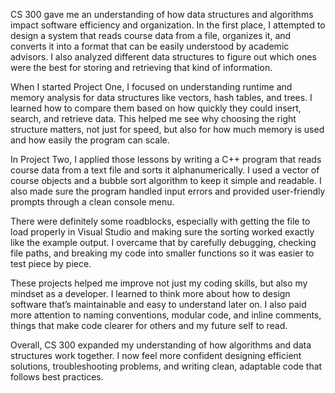   CS 300 gave me an understanding of how data structures and algorithms impact software efficiency and organization. In the first place, I attempted to design a system that reads course data from a file, organizes it, and converts it into a format that can be easily understood by academic advisors. I also analyzed different data structures to figure out which ones were the best for storing and retrieving that kind of information.
  
  When I started Project One, I focused on understanding runtime and memory analysis for data structures like vectors, hash tables, and trees. I learned how to compare them based on how quickly they could insert, search, and retrieve data. This helped me see why choosing the right structure matters, not just for speed, but also for how much memory is used and how easily the program can scale.
  
  In Project Two, I applied those lessons by writing a C++ program that reads course data from a text file and sorts it alphanumerically. I used a vector of course objects and a bubble sort algorithm to keep it simple and readable. I also made sure the program handled input errors and provided user-friendly prompts through a clean console menu.
  
  There were definitely some roadblocks, especially with getting the file to load properly in Visual Studio and making sure the sorting worked exactly like the example output. I overcame that by carefully debugging, checking file paths, and breaking my code into smaller functions so it was easier to test piece by piece.
  
  These projects helped me improve not just my coding skills, but also my mindset as a developer. I learned to think more about how to design software that’s maintainable and easy to understand later on. I also paid more attention to naming conventions, modular code, and inline comments,  things that make code clearer for others and my future self to read.
  
  Overall, CS 300 expanded my understanding of how algorithms and data structures work together. I now feel more confident designing efficient solutions, troubleshooting problems, and writing clean, adaptable code that follows best practices.

